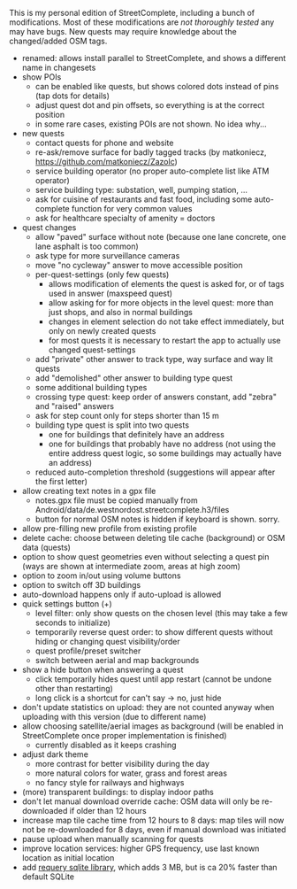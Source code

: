 This is my personal edition of StreetComplete, including a bunch of modifications.
Most of these modifications are _not thoroughly tested_ any may have bugs.
New quests may require knowledge about the changed/added OSM tags.

* renamed: allows install parallel to StreetComplete, and shows a different name in changesets
* show POIs
  * can be enabled like quests, but shows colored dots instead of pins (tap dots for details)
  * adjust quest dot and pin offsets, so everything is at the correct position
  * in some rare cases, existing POIs are not shown. No idea why...
* new quests
  * contact quests for phone and website
  * re-ask/remove surface for badly tagged tracks (by matkoniecz, https://github.com/matkoniecz/Zazolc)
  * service building operator (no proper auto-complete list like ATM operator)
  * service building type: substation, well, pumping station, ...
  * ask for cuisine of restaurants and fast food, including some auto-complete function for very common values
  * ask for healthcare specialty of amenity = doctors
* quest changes
  * allow "paved" surface without note (because one lane concrete, one lane asphalt is too common)
  * ask type for more surveillance cameras
  * move "no cycleway" answer to move accessible position
  * per-quest-settings (only few quests)
    * allows modification of elements the quest is asked for, or of tags used in answer (maxspeed quest)
    * allow asking for for more objects in the level quest: more than just shops, and also in normal buildings
    * changes in element selection do not take effect immediately, but only on newly created quests
    * for most quests it is necessary to restart the app to actually use changed quest-settings
  * add "private" other answer to track type, way surface and way lit quests
  * add "demolished" other answer to building type quest
  * some additional building types
  * crossing type quest: keep order of answers constant, add "zebra" and "raised" answers
  * ask for step count only for steps shorter than 15 m
  * building type quest is split into two quests
    * one for buildings that definitely have an address
    * one for buildings that probably have no address (not using the entire address quest logic, so some buildings may actually have an address)
  * reduced auto-completion threshold (suggestions will appear after the first letter)
* allow creating text notes in a gpx file
  * notes.gpx file must be copied manually from Android/data/de.westnordost.streetcomplete.h3/files
  * button for normal OSM notes is hidden if keyboard is shown. sorry.
* allow pre-filling new profile from existing profile
* delete cache: choose between deleting tile cache (background) or OSM data (quests)
* option to show quest geometries even without selecting a quest pin (ways are shown at intermediate zoom, areas at high zoom)
* option to zoom in/out using volume buttons
* option to switch off 3D buildings
* auto-download happens only if auto-upload is allowed
* quick settings button (+)
  * level filter: only show quests on the chosen level (this may take a few seconds to initialize)
  * temporarily reverse quest order: to show different quests without hiding or changing quest visibility/order
  * quest profile/preset switcher
  * switch between aerial and map backgrounds
* show a hide button when answering a quest
  * click temporarily hides quest until app restart (cannot be undone other than restarting)
  * long click is a shortcut for can't say -> no, just hide
* don't update statistics on upload: they are not counted anyway when uploading with this version (due to different name)
* allow choosing satellite/aerial images as background (will be enabled in StreetComplete once proper implementation is finished)
  * currently disabled as it keeps crashing
* adjust dark theme
  * more contrast for better visibility during the day
  * more natural colors for water, grass and forest areas
  * no fancy style for railways and highways
* (more) transparent buildings: to display indoor paths
* don't let manual download override cache: OSM data will only be re-downloaded if older than 12 hours
* increase map tile cache time from 12 hours to 8 days: map tiles will now not be re-downloaded for 8 days, even if manual download was initiated
* pause upload when manually scanning for quests
* improve location services: higher GPS frequency, use last known location as initial location
* add [requery sqlite library](https://github.com/requery/sqlite-android), which adds 3 MB, but is ca 20% faster than default SQLite
